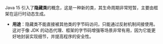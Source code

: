 Java 15 引入了**隐藏类**的概念，这是一种新的类，其生命周期非常短暂，主要由框架在运行时动态生成。

- **用途**：隐藏类不能直接被其他类的字节码访问，只能通过反射机制间接使用。这对于像 JDK 的动态代理、框架的字节码增强等场景非常有用，因为它能更好地封装实现细节，并提高程序的安全性。